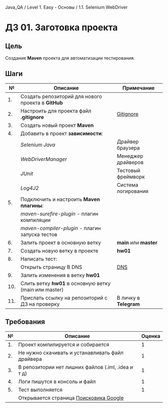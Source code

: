 Java_QA / Level 1. Easy - Основы / 1.1. Selenium WebDriver

# ДЗ 01. Заготовка проекта

## Цель 

Создание **Maven** проекта для автоматизации тестирования.

## Шаги

| №   | Описание                                                | Примечание                             |
|-----|---------------------------------------------------------|----------------------------------------|
|  1. | Создать репозиторий для нового проекта в **GitHub**     |                                        |
|  2. | Настроить для проекта файл **.gitignore**               | [Gitignore](https://www.gitignore.io/) |
|  3. | Создать новый проект **Maven**                          |                                        |                                          
|  4. | Добавить в проект **зависимости**:                      |                                        |    
|     | *Selenium Java*                                         | Драйвер браузера                       |
|     | *WebDriverManager*                                      | Менеджер драйверов                     |
|     | *JUnit*                                                 | Тестовый фреймворк                     |
|     | *Log4J2*                                                | Система логирования                    |
|  5. | Подключить и настроить **Maven плагины**:               |                                        |
|     | *maven-surefire-plugin* - плагин компиляции             |                                        |
|     | *maven-compiler-plugin* - плагин запуска тестов         |                                        |
|  6. | Залить проект в основную ветку                          | **main** или **master**                |
|  7. | Создать новую ветку в проекте                           | **hw01**                               |
|  8. | Написать тест:                                          |                                        |
|     | Открыть страницу В DNS                                  | [DNS](https://www.dns-shop.ru/)        |
|  9. | Залить изменения в ветку **hw01**                       |                                        |
| 10. | Слить ветку **hw01** в основную ветку (main или master) |                                        |
| 11. | Прислать ссылку на репозиторий с ДЗ на проверку         | В личку в **Telegram**                 |  

## Требования

| №  | Описание                                                          | Оценка  |
|----|-------------------------------------------------------------------|---------|
| 1. | Проект компилируется и собирается                                 | 1       |
| 2. | Не нужно скачивать и устанавливать файл драйвера                  | 1       | 
| 3. | В репозитории нет лишних файлов (.iml, .idea и т д)               | 1       |
| 4. | Логи пишутся в консоль и файл                                     | 1       |
| 5. | Тест выполняется                                                  | 1       |
|    | Открывается страница [Поисковика Google](https://www.google.com/) |         |